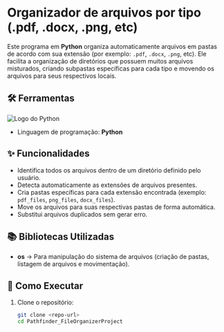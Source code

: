 # Organizador de arquivos por tipo (.pdf, .docx, .png, etc)

Este programa em **Python** organiza automaticamente arquivos em pastas de acordo com sua extensão (por exemplo: `.pdf`, `.docx`, `.png`, etc). Ele facilita a organização de diretórios que possuem muitos arquivos misturados, criando subpastas específicas para cada tipo e movendo os arquivos para seus respectivos locais.  

## 🛠 Ferramentas  

![Logo do Python](https://static.wixstatic.com/media/4bef97_3fca4225935f490783ac9ecb3f27a8b1~mv2.png/v1/fill/w_256,h_256,al_c,q_85,usm_0.66_1.00_0.01,enc_avif,quality_auto/python_logo.png)

- Linguagem de programação: **Python**

## ✨ Funcionalidades  

- Identifica todos os arquivos dentro de um diretório definido pelo usuário.  
- Detecta automaticamente as extensões de arquivos presentes.  
- Cria pastas específicas para cada extensão encontrada (exemplo: `pdf_files`, `png_files`, `docx_files`).  
- Move os arquivos para suas respectivas pastas de forma automática.  
- Substitui arquivos duplicados sem gerar erro.  

## 📚 Bibliotecas Utilizadas  

- **os** → Para manipulação do sistema de arquivos (criação de pastas, listagem de arquivos e movimentação).  

## 🚀 Como Executar  

1. Clone o repositório:  
   ```bash
   git clone <repo-url>
   cd Pathfinder_FileOrganizerProject
